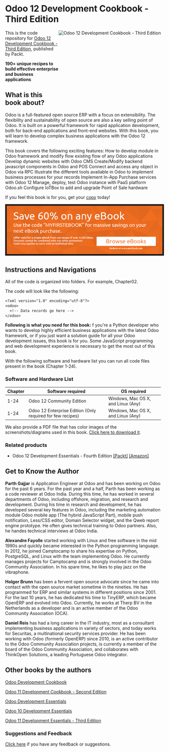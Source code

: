# Odoo 12 Development Cookbook - Third Edition

<a href="https://www.packtpub.com/application-development/odoo-12-development-cookbook-third-edition?utm_source=github&utm_medium=repository&utm_campaign=9781789618921 "><img src="https://dz13w8afd47il.cloudfront.net/sites/default/files/imagecache/ppv4_main_book_cover/MockupCove_B11920r.png" alt="Odoo 12 Development Cookbook - Third Edition" height="256px" align="right"></a>

This is the code repository for [Odoo 12 Development Cookbook - Third Edition](https://www.packtpub.com/application-development/odoo-12-development-cookbook-third-edition?utm_source=github&utm_medium=repository&utm_campaign=9781789618921 ), published by Packt.

**190+ unique recipes to build effective enterprise and business applications**

## What is this book about?
Odoo is a full-featured open source ERP with a focus on extensibility. The flexibility and sustainability of open source are also a key selling point of Odoo. It is built on a powerful framework for rapid application development, both for back-end applications and front-end websites. With this book, you will learn to develop complex business applications with the Odoo 12 framework.

This book covers the following exciting features:
How to develop module in Odoo framework and modify flow existing flow of any Odoo applications 
Develop dynamic websites with Odoo CMS 
Create/Modify backend javascript components in Odoo and POS 
Connect and access any object in Odoo via RPC 
Illustrate the different tools available in Odoo to implement business processes for your records 
Implement In-App Purchase services with Odoo 12 
Manage, deploy, test Odoo instance with PaaS platform Odoo.sh 
Configure IoTBox to add and upgrade Point of Sale hardware 

If you feel this book is for you, get your [copy](https://www.amazon.com/dp/1789618924) today!

<a href="https://www.packtpub.com/?utm_source=github&utm_medium=banner&utm_campaign=GitHubBanner"><img src="https://raw.githubusercontent.com/PacktPublishing/GitHub/master/GitHub.png" 
alt="https://www.packtpub.com/" border="5" /></a>

## Instructions and Navigations
All of the code is organized into folders. For example, Chapter02.

The code will look like the following:
```
<?xml version="1.0" encoding="utf-8"?> 
<odoo> 
  <!-- Data records go here --> 
</odoo>
```

**Following is what you need for this book:**
	f you're a Python developer who wants to develop highly efficient business applications with the latest Odoo framework, or if you just want a solution guide for all your Odoo development issues, this book is for you. Some JavaScript programming and web development experience is necessary to get the most out of this book.

With the following software and hardware list you can run all code files present in the book (Chapter 1-24).
### Software and Hardware List
| Chapter | Software required | OS required |
| -------- | ------------------------------------ | ----------------------------------- |
| 1-24 | Odoo 12 Community Edition | Windows, Mac OS X, and Linux (Any) |
| 1-24 | Odoo 12 Enterprise Edition (Only required for few recipes) | Windows, Mac OS X, and Linux (Any) |


We also provide a PDF file that has color images of the screenshots/diagrams used in this book. [Click here to download it](https://www.packtpub.com/sites/default/files/downloads/9781789618921_ColorImages.pdf).

### Related products
* Odoo 12 Development Essentials - Fourth Edition [[Packt]](https://www.packtpub.com/business/odoo-12-development-essentials-fourth-edition?utm_source=github&utm_medium=repository&utm_campaign=9781789532470 ) [[Amazon]](https://www.amazon.com/dp/1789532477)

## Get to Know the Author
**Parth Gajjar**
is Application Engineer at Odoo and has been working on Odoo for the past 6 years. For the past year and a half, Parth has been working as a code reviewer at Odoo India. During this time, he has worked in several departments of Odoo, including offshore, migration, and research and development. During his time in research and development, he has developed several key features in Odoo, including the marketing automation module Odoo mobile app (The hybrid JavaScript Part), mobile push notification, Less/CSS editor, Domain Selector widget, and the Qweb report engine prototype. He often gives technical training to Odoo partners. Also, he handes technical interviews at Odoo India.

**Alexandre Fayolle**
started working with Linux and free software in the mid 1990s and quickly became interested in the Python programming language. In 2012, he joined Camptocamp to share his expertise on Python, PostgreSQL, and Linux with the team implementing Odoo. He currently manages projects for Camptocamp and is strongly involved in the Odoo Community Association. In his spare time, he likes to play jazz on the vibraphone.

**Holger Brunn**
has been a fervent open source advocate since he came into contact with the open source market sometime in the nineties. He has programmed for ERP and similar systems in different positions since 2001. For the last 10 years, he has dedicated his time to TinyERP, which became OpenERP and evolved into Odoo. Currently, he works at Therp BV in the Netherlands as a developer and is an active member of the Odoo Community Association (OCA).


**Daniel Reis**
has had a long career in the IT industry, most as a consultant implementing business applications in variety of sectors, and today works for Securitas, a multinational security services provider. He has been working with Odoo (formerly OpenERP) since 2010, is an active contributor to the Odoo Community Association projects, is currently a member of the board of the Odoo Community Association, and collaborates with ThinkOpen Solutions, a leading Portuguese Odoo integrator.


## Other books by the authors
[Odoo Development Cookbook](https://www.packtpub.com/big-data-and-business-intelligence/odoo-development-cookbook?utm_source=github&utm_medium=repository&utm_campaign=9781785883644 )

[Odoo 11 Development Cookbook - Second Edition](https://www.packtpub.com/application-development/odoo-11-development-cookbook-second-edition?utm_source=github&utm_medium=repository&utm_campaign=9781788471817 )

[Odoo Development Essentials](https://www.packtpub.com/big-data-and-business-intelligence/odoo-development-essentials?utm_source=github&utm_medium=repository&utm_campaign=9781784392796 )

[Odoo 10 Development Essentials](https://www.packtpub.com/big-data-and-business-intelligence/odoo-10-development-essentials?utm_source=github&utm_medium=repository&utm_campaign=9781785884887 )

[Odoo 11 Development Essentials - Third Edition](https://www.packtpub.com/application-development/odoo-11-development-essentials-third-edition?utm_source=github&utm_medium=repository&utm_campaign=9781788477796 )

### Suggestions and Feedback
[Click here](https://docs.google.com/forms/d/e/1FAIpQLSdy7dATC6QmEL81FIUuymZ0Wy9vH1jHkvpY57OiMeKGqib_Ow/viewform) if you have any feedback or suggestions.


